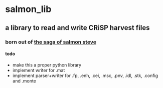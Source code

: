 # salmon_lib
## a library to read and write CRiSP harvest files
### born out of [the saga of salmon steve](https://salmon.sibr.dev/index.html)

#### todo
- make this a proper python library
- implement writer for .mat
- implement parser+writer for .fp, .enh, .cei, .msc, .pnv, .idl, .stk, .config and .monte
